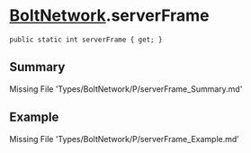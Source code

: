 # [BoltNetwork](Types/BoltNetwork.md).serverFrame
`public static int serverFrame { get; }`
## Summary
Missing File 'Types/BoltNetwork/P/serverFrame_Summary.md'
## Example
Missing File 'Types/BoltNetwork/P/serverFrame_Example.md'
